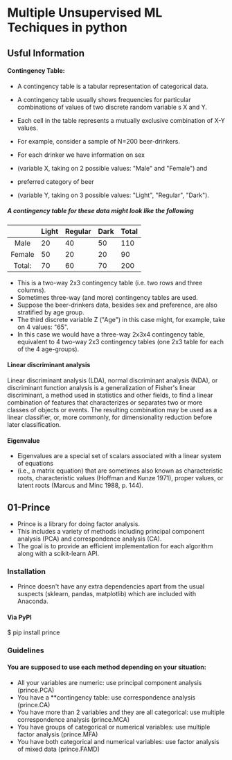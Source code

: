 # Multiple Unsupervised ML Techiques in python
## Usful Information 
#### Contingency Table:
- A contingency table is a tabular representation of categorical data.
- A contingency table usually shows frequencies for particular combinations of values of two discrete random variable s X and Y. 
- Each cell in the table represents a mutually exclusive combination of X-Y values.

- For example, consider a sample of N=200 beer-drinkers. 
- For each drinker we have information on sex 
- (variable X, taking on 2 possible values: "Male" and "Female") and 
- preferred category of beer 
- (variable Y, taking on 3 possible values: "Light", "Regular", "Dark"). 
##### A contingency table for these data might look like the following

|        	| Light 	| Regular 	| Dark 	| Total 	|
|:------:	|-------	|---------	|------	|-------	|
| Male   	| 20    	| 40      	| 50   	| 110   	|
| Female 	| 50    	| 20      	| 20   	| 90    	|
| Total: 	| 70    	| 60      	| 70   	| 200   	|

- This is a two-way 2x3 contingency table (i.e. two rows and three columns).
- Sometimes three-way (and more) contingency tables are used. 
- Suppose the beer-drinkers data, besides sex and preference, are also stratified by age group. 
- The third discrete variable Z ("Age") in this case might, for example, take on 4 values: "65".
- In this case we would have a three-way 2x3x4 contingency table, equivalent to 4 two-way 2x3 contingency tables (one 2x3 table for each of the 4 age-groups).

#### Linear discriminant analysis
Linear discriminant analysis (LDA), normal discriminant analysis (NDA), or discriminant function analysis is a generalization of Fisher's linear discriminant, a method used in statistics and other fields, to find a linear combination of features that characterizes or separates two or more classes of objects or events. The resulting combination may be used as a linear classifier, or, more commonly, for dimensionality reduction before later classification.

#### Eigenvalue
- Eigenvalues are a special set of scalars associated with a linear system of equations 
- (i.e., a matrix equation) that are sometimes also known as characteristic roots, characteristic values (Hoffman and Kunze 1971), proper values, or latent roots (Marcus and Minc 1988, p. 144).


## 01-Prince
- Prince is a library for doing factor analysis. 
- This includes a variety of methods including principal component analysis (PCA) and correspondence analysis (CA). 
- The goal is to provide an efficient implementation for each algorithm along with a scikit-learn API.

### Installation
- Prince doesn't have any extra dependencies apart from the usual suspects (sklearn, pandas, matplotlib) which are included with Anaconda.

#### Via PyPI
$ pip install prince

### Guidelines

#### You are supposed to use each method depending on your situation:
- All your variables are numeric: use principal component analysis (prince.PCA)
- You have a **contingency table: use correspondence analysis (prince.CA)
- You have more than 2 variables and they are all categorical: use multiple correspondence analysis (prince.MCA)
- You have groups of categorical or numerical variables: use multiple factor analysis (prince.MFA)
- You have both categorical and numerical variables: use factor analysis of mixed data (prince.FAMD)
